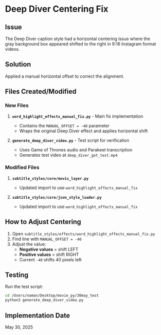 # Deep Diver Centering Fix

## Issue
The Deep Diver caption style had a horizontal centering issue where the gray background box appeared shifted to the right in 9:16 Instagram format videos.

## Solution
Applied a manual horizontal offset to correct the alignment.

## Files Created/Modified

### New Files
1. **`word_highlight_effects_manual_fix.py`** - Main fix implementation
   - Contains the `MANUAL_OFFSET = -40` parameter
   - Wraps the original Deep Diver effect and applies horizontal shift

2. **`generate_deep_diver_video.py`** - Test script for verification
   - Uses Game of Thrones audio and Parakeet transcription
   - Generates test video at `deep_diver_got_test.mp4`

### Modified Files
1. **`subtitle_styles/core/movis_layer.py`**
   - Updated import to use `word_highlight_effects_manual_fix`

2. **`subtitle_styles/core/json_style_loader.py`**
   - Updated import to use `word_highlight_effects_manual_fix`

## How to Adjust Centering
1. Open `subtitle_styles/effects/word_highlight_effects_manual_fix.py`
2. Find line with `MANUAL_OFFSET = -40`
3. Adjust the value:
   - **Negative values** = shift LEFT
   - **Positive values** = shift RIGHT
   - Current `-40` shifts 40 pixels left

## Testing
Run the test script:
```bash
cd /Users/naman/Desktop/movie_py/30may_test
python3 generate_deep_diver_video.py
```

## Implementation Date
May 30, 2025